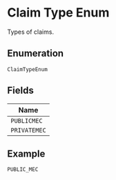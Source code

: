 
# Claim Type Enum

Types of claims.

## Enumeration

`ClaimTypeEnum`

## Fields

| Name |
|  --- |
| `PUBLICMEC` |
| `PRIVATEMEC` |

## Example

```
PUBLIC_MEC
```

